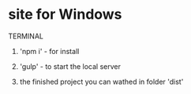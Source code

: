 # site for Windows
 TERMINAL
 
1. 'npm i' - for install

2. 'gulp' - to start the local server

3. the finished project you can wathed in folder 'dist'
